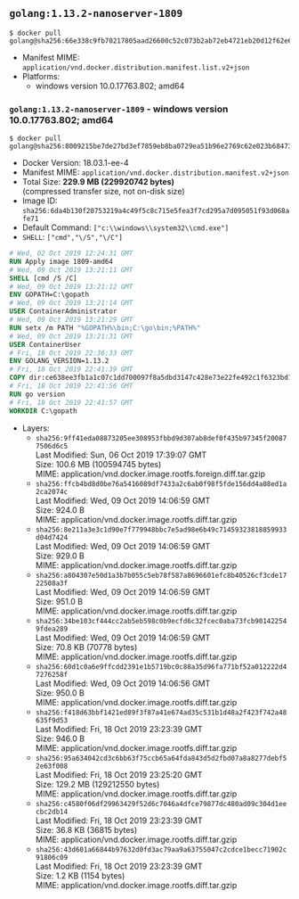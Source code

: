 ## `golang:1.13.2-nanoserver-1809`

```console
$ docker pull golang@sha256:66e338c9fb70217805aad26600c52c073b2ab72eb4721eb20d12f62e67befe5e
```

-	Manifest MIME: `application/vnd.docker.distribution.manifest.list.v2+json`
-	Platforms:
	-	windows version 10.0.17763.802; amd64

### `golang:1.13.2-nanoserver-1809` - windows version 10.0.17763.802; amd64

```console
$ docker pull golang@sha256:8009215be7de27bd3ef7859eb8ba0729ea51b96e2769c62e023b6847352fd80e
```

-	Docker Version: 18.03.1-ee-4
-	Manifest MIME: `application/vnd.docker.distribution.manifest.v2+json`
-	Total Size: **229.9 MB (229920742 bytes)**  
	(compressed transfer size, not on-disk size)
-	Image ID: `sha256:6da4b130f20753219a4c49f5c8c715e5fea3f7cd295a7d095051f93d068afe71`
-	Default Command: `["c:\\windows\\system32\\cmd.exe"]`
-	`SHELL`: `["cmd","\/S","\/C"]`

```dockerfile
# Wed, 02 Oct 2019 12:24:31 GMT
RUN Apply image 1809-amd64
# Wed, 09 Oct 2019 13:21:11 GMT
SHELL [cmd /S /C]
# Wed, 09 Oct 2019 13:21:12 GMT
ENV GOPATH=C:\gopath
# Wed, 09 Oct 2019 13:21:14 GMT
USER ContainerAdministrator
# Wed, 09 Oct 2019 13:21:29 GMT
RUN setx /m PATH "%GOPATH%\bin;C:\go\bin;%PATH%"
# Wed, 09 Oct 2019 13:21:31 GMT
USER ContainerUser
# Fri, 18 Oct 2019 22:36:33 GMT
ENV GOLANG_VERSION=1.13.2
# Fri, 18 Oct 2019 22:41:39 GMT
COPY dir:ce638ee3fb1a1c07c1dd700097f8a5dbd3147c428e73e22fe492c1f6323bd12b in C:\go 
# Fri, 18 Oct 2019 22:41:56 GMT
RUN go version
# Fri, 18 Oct 2019 22:41:57 GMT
WORKDIR C:\gopath
```

-	Layers:
	-	`sha256:9ff41eda08873205ee308953fbbd9d307ab8def0f435b97345f200877506d6c5`  
		Last Modified: Sun, 06 Oct 2019 17:39:07 GMT  
		Size: 100.6 MB (100594745 bytes)  
		MIME: application/vnd.docker.image.rootfs.foreign.diff.tar.gzip
	-	`sha256:ffcb4bd8d0be76a5416089df7433a2c6ab0f98f5fde156dd4a08ed1a2ca2074c`  
		Last Modified: Wed, 09 Oct 2019 14:06:59 GMT  
		Size: 924.0 B  
		MIME: application/vnd.docker.image.rootfs.diff.tar.gzip
	-	`sha256:8e211a3e3c1d90e7f779948bbc7e5ad98e6b49c71459323818859933d04d7424`  
		Last Modified: Wed, 09 Oct 2019 14:06:59 GMT  
		Size: 929.0 B  
		MIME: application/vnd.docker.image.rootfs.diff.tar.gzip
	-	`sha256:a804307e50d1a3b7b055c5eb78f587a8696601efc8b40526cf3cde1722508a3f`  
		Last Modified: Wed, 09 Oct 2019 14:06:59 GMT  
		Size: 951.0 B  
		MIME: application/vnd.docker.image.rootfs.diff.tar.gzip
	-	`sha256:34be103cf444cc2ab5eb598c0b9ecfd6c32fcec0aba73fcb901422549fdea289`  
		Last Modified: Wed, 09 Oct 2019 14:06:59 GMT  
		Size: 70.8 KB (70778 bytes)  
		MIME: application/vnd.docker.image.rootfs.diff.tar.gzip
	-	`sha256:60d1c0a6e9ffcdd2391e1b5719bc0c88a35d96fa771bf52a012222d47276258f`  
		Last Modified: Wed, 09 Oct 2019 14:06:56 GMT  
		Size: 950.0 B  
		MIME: application/vnd.docker.image.rootfs.diff.tar.gzip
	-	`sha256:f418d63bbf1421ed89f3f87a41e674ad35c531b1d48a2f423f742a48635f9d53`  
		Last Modified: Fri, 18 Oct 2019 23:23:39 GMT  
		Size: 946.0 B  
		MIME: application/vnd.docker.image.rootfs.diff.tar.gzip
	-	`sha256:95a634042cd3c6bb63f75ccb65a64fda843d5d2fbd07a8a8277debf52e63f008`  
		Last Modified: Fri, 18 Oct 2019 23:25:20 GMT  
		Size: 129.2 MB (129212550 bytes)  
		MIME: application/vnd.docker.image.rootfs.diff.tar.gzip
	-	`sha256:c4580f06df29963429f52d6c7046a4dfce79877dc480ad09c304d1eecbc2db14`  
		Last Modified: Fri, 18 Oct 2019 23:23:39 GMT  
		Size: 36.8 KB (36815 bytes)  
		MIME: application/vnd.docker.image.rootfs.diff.tar.gzip
	-	`sha256:43d601a66844b97632d0fd3ac79aa9a63755047c2cdce1becc71902c91806c09`  
		Last Modified: Fri, 18 Oct 2019 23:23:39 GMT  
		Size: 1.2 KB (1154 bytes)  
		MIME: application/vnd.docker.image.rootfs.diff.tar.gzip
